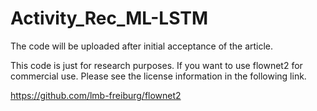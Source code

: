 # Activity_Rec_ML-LSTM
The code will be uploaded after initial acceptance of the article. 

This code is just for research purposes. If you want to use flownet2 for commercial use. 
Please see the license information in the following link.



https://github.com/lmb-freiburg/flownet2 
